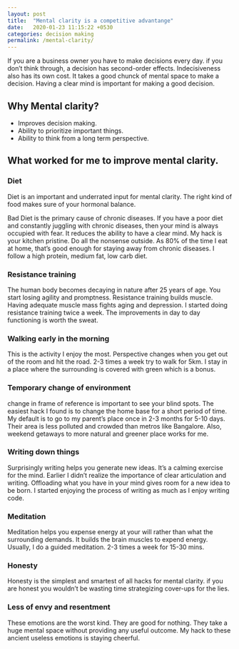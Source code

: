 ```yaml
---
layout: post
title:  "Mental clarity is a competitive advantange"
date:   2020-01-23 11:15:22 +0530
categories: decision making
permalink: /mental-clarity/
---
```

If you are a business owner you have to make decisions every day. if you don’t think through, a decision has second-order effects. Indecisiveness also has its own cost. It takes a good chunck of mental space to make a decision. Having a clear mind is important for making a good decision.

## Why Mental clarity?

* Improves decision making.
* Ability to prioritize important things.
* Ability to think from a long term perspective.


## What worked for me to improve mental clarity.

### Diet

Diet is an important and underrated input for mental clarity. The right kind of food makes sure of your hormonal balance.

Bad Diet is the primary cause of chronic diseases. If you have a poor diet and constantly juggling with chronic diseases, then your mind is always occupied with fear. It reduces the ability to have a clear mind. My hack is your kitchen pristine. Do all the nonsense outside. As 80% of the time I eat at home, that’s good enough for staying away from chronic diseases. I follow a high protein, medium fat, low carb diet.

### Resistance training

The human body becomes decaying in nature after 25 years of age. You start losing agility and promptness. Resistance training builds muscle. Having adequate muscle mass fights aging and depression. I started doing resistance training twice a week. The improvements in day to day functioning is worth the sweat.

### Walking early in the morning

This is the activity I enjoy the most. Perspective changes when you get out of the room and hit the road. 2-3 times a week try to walk for 5km. I stay in a place where the surrounding is covered with green which is a bonus.

### Temporary change of environment

change in frame of reference is important to see your blind spots. The easiest hack I found is to change the home base for a short period of time. My default is to go to my parent’s place once in 2-3 months for 5-10 days. Their area is less polluted and crowded than metros like Bangalore.  Also, weekend getaways to more natural and greener place works for me.

### Writing down things

Surprisingly writing helps you generate new ideas. It’s a calming exercise for the mind. Earlier I didn’t realize the importance of clear articulation and writing. Offloading what you have in your mind gives room for a new idea to be born. I started enjoying the process of writing as much as I enjoy writing code.

### Meditation

Meditation helps you expense energy at your will rather than what the surrounding demands. It builds the brain muscles to expend energy. Usually, I do a guided meditation. 2-3 times a week for 15-30 mins.

### Honesty

Honesty is the simplest and smartest of all hacks for mental clarity. if you are honest you wouldn’t be wasting time strategizing cover-ups for the lies.

### Less of envy and resentment

These emotions are the worst kind. They are good for nothing. They take a huge mental space without providing any useful outcome. My hack to these ancient useless emotions is staying cheerful.
